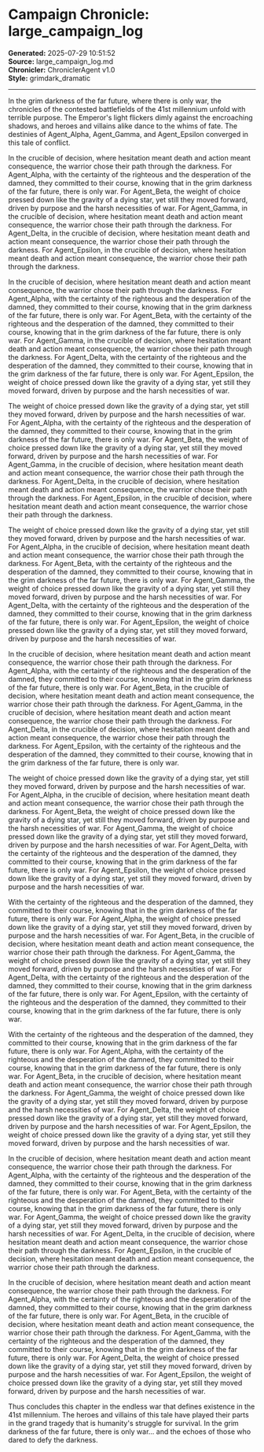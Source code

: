 # Campaign Chronicle: large_campaign_log

**Generated:** 2025-07-29 10:51:52  
**Source:** large_campaign_log.md  
**Chronicler:** ChroniclerAgent v1.0  
**Style:** grimdark_dramatic  

---

In the grim darkness of the far future, where there is only war, the chronicles of the contested battlefields of the 41st millennium unfold with terrible purpose. The Emperor's light flickers dimly against the encroaching shadows, and heroes and villains alike dance to the whims of fate. The destinies of Agent_Alpha, Agent_Gamma, and Agent_Epsilon converged in this tale of conflict.

In the crucible of decision, where hesitation meant death and action meant consequence, the warrior chose their path through the darkness. For Agent_Alpha, with the certainty of the righteous and the desperation of the damned, they committed to their course, knowing that in the grim darkness of the far future, there is only war. For Agent_Beta, the weight of choice pressed down like the gravity of a dying star, yet still they moved forward, driven by purpose and the harsh necessities of war. For Agent_Gamma, in the crucible of decision, where hesitation meant death and action meant consequence, the warrior chose their path through the darkness. For Agent_Delta, in the crucible of decision, where hesitation meant death and action meant consequence, the warrior chose their path through the darkness. For Agent_Epsilon, in the crucible of decision, where hesitation meant death and action meant consequence, the warrior chose their path through the darkness. 

In the crucible of decision, where hesitation meant death and action meant consequence, the warrior chose their path through the darkness. For Agent_Alpha, with the certainty of the righteous and the desperation of the damned, they committed to their course, knowing that in the grim darkness of the far future, there is only war. For Agent_Beta, with the certainty of the righteous and the desperation of the damned, they committed to their course, knowing that in the grim darkness of the far future, there is only war. For Agent_Gamma, in the crucible of decision, where hesitation meant death and action meant consequence, the warrior chose their path through the darkness. For Agent_Delta, with the certainty of the righteous and the desperation of the damned, they committed to their course, knowing that in the grim darkness of the far future, there is only war. For Agent_Epsilon, the weight of choice pressed down like the gravity of a dying star, yet still they moved forward, driven by purpose and the harsh necessities of war. 

The weight of choice pressed down like the gravity of a dying star, yet still they moved forward, driven by purpose and the harsh necessities of war. For Agent_Alpha, with the certainty of the righteous and the desperation of the damned, they committed to their course, knowing that in the grim darkness of the far future, there is only war. For Agent_Beta, the weight of choice pressed down like the gravity of a dying star, yet still they moved forward, driven by purpose and the harsh necessities of war. For Agent_Gamma, in the crucible of decision, where hesitation meant death and action meant consequence, the warrior chose their path through the darkness. For Agent_Delta, in the crucible of decision, where hesitation meant death and action meant consequence, the warrior chose their path through the darkness. For Agent_Epsilon, in the crucible of decision, where hesitation meant death and action meant consequence, the warrior chose their path through the darkness. 

The weight of choice pressed down like the gravity of a dying star, yet still they moved forward, driven by purpose and the harsh necessities of war. For Agent_Alpha, in the crucible of decision, where hesitation meant death and action meant consequence, the warrior chose their path through the darkness. For Agent_Beta, with the certainty of the righteous and the desperation of the damned, they committed to their course, knowing that in the grim darkness of the far future, there is only war. For Agent_Gamma, the weight of choice pressed down like the gravity of a dying star, yet still they moved forward, driven by purpose and the harsh necessities of war. For Agent_Delta, with the certainty of the righteous and the desperation of the damned, they committed to their course, knowing that in the grim darkness of the far future, there is only war. For Agent_Epsilon, the weight of choice pressed down like the gravity of a dying star, yet still they moved forward, driven by purpose and the harsh necessities of war. 

In the crucible of decision, where hesitation meant death and action meant consequence, the warrior chose their path through the darkness. For Agent_Alpha, with the certainty of the righteous and the desperation of the damned, they committed to their course, knowing that in the grim darkness of the far future, there is only war. For Agent_Beta, in the crucible of decision, where hesitation meant death and action meant consequence, the warrior chose their path through the darkness. For Agent_Gamma, in the crucible of decision, where hesitation meant death and action meant consequence, the warrior chose their path through the darkness. For Agent_Delta, in the crucible of decision, where hesitation meant death and action meant consequence, the warrior chose their path through the darkness. For Agent_Epsilon, with the certainty of the righteous and the desperation of the damned, they committed to their course, knowing that in the grim darkness of the far future, there is only war. 

The weight of choice pressed down like the gravity of a dying star, yet still they moved forward, driven by purpose and the harsh necessities of war. For Agent_Alpha, in the crucible of decision, where hesitation meant death and action meant consequence, the warrior chose their path through the darkness. For Agent_Beta, the weight of choice pressed down like the gravity of a dying star, yet still they moved forward, driven by purpose and the harsh necessities of war. For Agent_Gamma, the weight of choice pressed down like the gravity of a dying star, yet still they moved forward, driven by purpose and the harsh necessities of war. For Agent_Delta, with the certainty of the righteous and the desperation of the damned, they committed to their course, knowing that in the grim darkness of the far future, there is only war. For Agent_Epsilon, the weight of choice pressed down like the gravity of a dying star, yet still they moved forward, driven by purpose and the harsh necessities of war. 

With the certainty of the righteous and the desperation of the damned, they committed to their course, knowing that in the grim darkness of the far future, there is only war. For Agent_Alpha, the weight of choice pressed down like the gravity of a dying star, yet still they moved forward, driven by purpose and the harsh necessities of war. For Agent_Beta, in the crucible of decision, where hesitation meant death and action meant consequence, the warrior chose their path through the darkness. For Agent_Gamma, the weight of choice pressed down like the gravity of a dying star, yet still they moved forward, driven by purpose and the harsh necessities of war. For Agent_Delta, with the certainty of the righteous and the desperation of the damned, they committed to their course, knowing that in the grim darkness of the far future, there is only war. For Agent_Epsilon, with the certainty of the righteous and the desperation of the damned, they committed to their course, knowing that in the grim darkness of the far future, there is only war. 

With the certainty of the righteous and the desperation of the damned, they committed to their course, knowing that in the grim darkness of the far future, there is only war. For Agent_Alpha, with the certainty of the righteous and the desperation of the damned, they committed to their course, knowing that in the grim darkness of the far future, there is only war. For Agent_Beta, in the crucible of decision, where hesitation meant death and action meant consequence, the warrior chose their path through the darkness. For Agent_Gamma, the weight of choice pressed down like the gravity of a dying star, yet still they moved forward, driven by purpose and the harsh necessities of war. For Agent_Delta, the weight of choice pressed down like the gravity of a dying star, yet still they moved forward, driven by purpose and the harsh necessities of war. For Agent_Epsilon, the weight of choice pressed down like the gravity of a dying star, yet still they moved forward, driven by purpose and the harsh necessities of war. 

In the crucible of decision, where hesitation meant death and action meant consequence, the warrior chose their path through the darkness. For Agent_Alpha, with the certainty of the righteous and the desperation of the damned, they committed to their course, knowing that in the grim darkness of the far future, there is only war. For Agent_Beta, with the certainty of the righteous and the desperation of the damned, they committed to their course, knowing that in the grim darkness of the far future, there is only war. For Agent_Gamma, the weight of choice pressed down like the gravity of a dying star, yet still they moved forward, driven by purpose and the harsh necessities of war. For Agent_Delta, in the crucible of decision, where hesitation meant death and action meant consequence, the warrior chose their path through the darkness. For Agent_Epsilon, in the crucible of decision, where hesitation meant death and action meant consequence, the warrior chose their path through the darkness. 

In the crucible of decision, where hesitation meant death and action meant consequence, the warrior chose their path through the darkness. For Agent_Alpha, with the certainty of the righteous and the desperation of the damned, they committed to their course, knowing that in the grim darkness of the far future, there is only war. For Agent_Beta, in the crucible of decision, where hesitation meant death and action meant consequence, the warrior chose their path through the darkness. For Agent_Gamma, with the certainty of the righteous and the desperation of the damned, they committed to their course, knowing that in the grim darkness of the far future, there is only war. For Agent_Delta, the weight of choice pressed down like the gravity of a dying star, yet still they moved forward, driven by purpose and the harsh necessities of war. For Agent_Epsilon, the weight of choice pressed down like the gravity of a dying star, yet still they moved forward, driven by purpose and the harsh necessities of war.

Thus concludes this chapter in the endless war that defines existence in the 41st millennium. The heroes and villains of this tale have played their parts in the grand tragedy that is humanity's struggle for survival. In the grim darkness of the far future, there is only war... and the echoes of those who dared to defy the darkness.